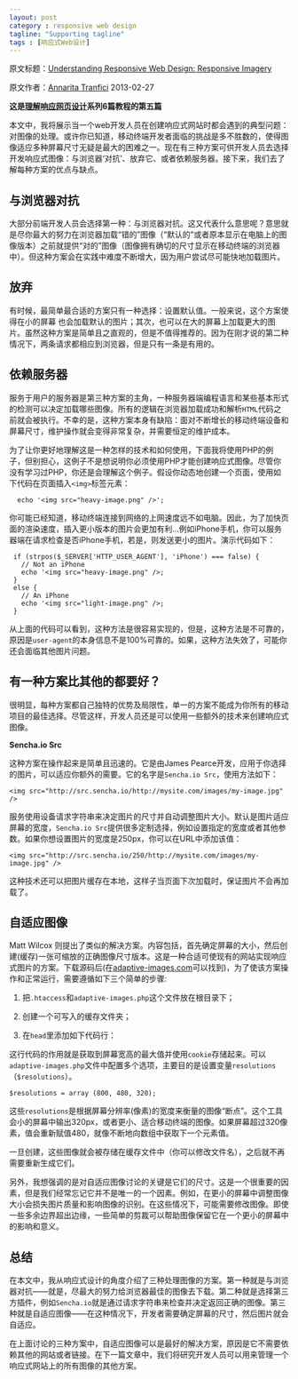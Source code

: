 ```yaml
---
layout: post
category : responsive web design
tagline: "Supporting tagline"
tags : [响应式Web设计]
---
```


原文标题：[Understanding Responsive Web Design: Responsive Imagery](http://www.sitepoint.com/understanding-responsive-web-design-how-to-manage-images/)

原文作者：[Annarita Tranfici](http://www.sitepoint.com/author/atranfici/)                    2013-02-27

**这是[理解响应网页设计](http://www.sitepoint.com/series/understanding-responsive-web-design/)系列6篇教程的第五篇**

本文中，我将展示当一个web开发人员在创建响应式网站时都会遇到的典型问题：对图像的处理。或许你已知道，移动终端开发者面临的挑战是多不胜数的，使得图像适应多种屏幕尺寸无疑是最大的困难之一。现在有三种方案可供开发人员去选择开发响应式图像：与浏览器‘对抗’、放弃它、或者依赖服务器。接下来，我们去了解每种方案的优点与缺点。

<!--break-->

## 与浏览器对抗 ##

大部分前端开发人员会选择第一种：与浏览器对抗。这又代表什么意思呢？意思就是尽你最大的努力在浏览器加载“错的”图像（“默认的”或者原本显示在电脑上的图像版本）之前就提供“对的”图像（图像拥有确切的尺寸显示在移动终端的浏览器中）。但这种方案会在实践中难度不断增大，因为用户尝试尽可能快地加载图片。

## 放弃 ##

有时候，最简单最合适的方案只有一种选择：设置默认值。一般来说，这个方案使得在小的屏幕
也会加载默认的图片；其次，也可以在大的屏幕上加载更大的图片。虽然这种方案是简单且之直观的，但是不值得推荐的。因为在刚才说的第二种情况下，两条请求都相应到浏览器，但是只有一条是有用的。

## 依赖服务器 ##

服务于用户的服务器是第三种方案的主角，一种服务器端编程语言和某些基本形式的检测可以决定加载哪些图像。所有的逻辑在浏览器加载成功和解析`HTML`代码之前就会被执行。不幸的是，这种方案本身有缺陷：面对不断增长的移动终端设备和屏幕尺寸，维护操作就会变得非常复杂，并需要恒定的维护成本。

为了让你更好地理解这是一种怎样的技术和如何使用，下面我将使用PHP的例子，但别担心，这例子不是想说明你必须使用PHP才能创建响应式图像。尽管你没有学习过PHP，你还是会理解这个例子。假设你动态地创建一个页面，使用如下代码在页面插入`<img>`标签元素：

      echo '<img src="heavy-image.png" />';

你可能已经知道，移动终端连接到网络的上网速度远不如电脑。因此，为了加快页面的渲染速度，插入更小版本的图片会更加有利...例如iPhone手机，你可以服务器端在请求检查是否iPhone手机，若是，则发送更小的图片。演示代码如下：

     if (strpos($_SERVER['HTTP_USER_AGENT'], 'iPhone') === false) {
       // Not an iPhone
       echo '<img src="heavy-image.png" />;
     }
     else {
       // An iPhone
       echo '<img src="light-image.png" />;
     }

从上面的代码可以看到，这种方法是很容易实现的，但是，这种方法是不可靠的，原因是`user-agent`的本身信息不是100%可靠的。如果，这种方法失效了，可能你还会面临其他图片问题。

## 有一种方案比其他的都要好？ ##

很明显，每种方案都自己独特的优势及局限性，单一的方案不能成为你所有的移动项目的最佳选择。尽管这样，开发人员还是可以使用一些额外的技术来创建响应式图像。

**Sencha.io Src**

这种方案在操作起来是简单且迅速的。它是由James Pearce开发，应用于你选择的图片，可以适应你额外的需要。它的名字是`Sencha.io Src`，使用方法如下：

    <img src="http://src.sencha.io/http://mysite.com/images/my-image.jpg" />

服务使用设备请求字符串来决定图片的尺寸并自动调整图片大小。默认是图片适应屏幕的宽度，`Sencha.io Src`提供很多定制选择，例如设置指定的宽度或者其他参数。如果你想设置图片的宽度是250px，你可以在URL中添加该值：

    <img src="http://src.sencha.io/250/http://mysite.com/images/my-image.jpg" />

这种技术还可以把图片缓存在本地，这样子当页面下次加载时，保证图片不会再加载了。

## 自适应图像 ##

Matt Wilcox 则提出了类似的解决方案。内容包括，首先确定屏幕的大小，然后创建(缓存)一张可缩放的正确图像尺寸版本。这是一种合适可使现有的网站实现响应式图片的方案。下载源码后(在[adaptive-images.com](http://adaptive-images.com/)可以找到)，为了使该方案操作和正常运行，需要遵循如下三个简单的步骤:

1. 把`.htaccess`和`adaptive-images.php`这个文件放在根目录下；
2. 创建一个可写入的缓存文件夹；
3. 在`head`里添加如下代码行：

    <script>document.cookie='resolution='+Math.max(screen.width,screen.height)+'; path=/';</script>

这行代码的作用就是获取到屏幕宽高的最大值并使用`cookie`存储起来。可以`adaptive-images.php`文件中配置多个选项，主要目的是设置变量`resolutions`（`$resolutions`）。

    $resolutions = array (800, 480, 320);

这些`resolutions`是根据屏幕分辨率(像素)的宽度来衡量的图像“断点”。这个工具会小的屏幕中输出320px，或者更小、适合移动终端的图像。如果屏幕超过320像素，值会重新赋值480，就像不断地向数组中获取下一个元素值。

一旦创建，这些图像就会被存储在缓存文件中（你可以修改文件名），之后就不再需要重新生成它们。

另外，我想强调的是对自适应图像讨论的关键是它们的尺寸。这是一个很重要的因素，但是我们经常忘记它并不是唯一的一个因素。例如，在更小的屏幕中调整图像大小会损失图片质量和影响图像的识别。在这些情况下，可能需要修改图像。即使一些多余边界超出边缘，一些简单的剪裁可以帮助图像保留它在一个更小的屏幕中的影响和意义。

## 总结 ##

在本文中，我从响应式设计的角度介绍了三种处理图像的方案。第一种就是与浏览器对抗——就是，尽最大的努力给浏览器最佳的图像去下载。第二种就是选择第三方插件，例如`Sencha.io`就是通过请求字符串来检查并决定返回正确的图像。第三种就是自适应图像——在这种情况下，开发者需要确定屏幕的尺寸，然后图片就会自适应。

在上面讨论的三种方案中，自适应图像可以是最好的解决方案，原因是它不需要依赖其他的网站或者链接。在下一篇文章中，我们将研究开发人员可以用来管理一个响应式网站上的所有图像的其他方案。




